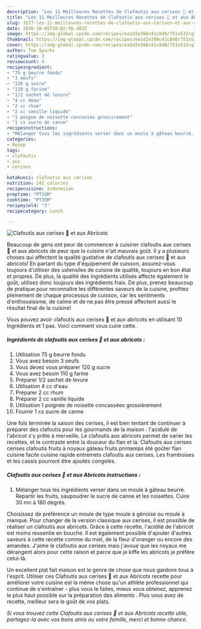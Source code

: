 ```yaml
---
description: "Les 11 Meilleures Recettes de Clafoutis aux cerises 🍒 et aux Abricots"
title: "Les 11 Meilleures Recettes de Clafoutis aux cerises 🍒 et aux Abricots"
slug: 3577-les-11-meilleures-recettes-de-clafoutis-aux-cerises-et-aux-abricots
date: 2020-10-05T20:02:56.402Z
image: https://img-global.cpcdn.com/recipes/ea1d2e398c41c840/751x532cq70/clafoutis-aux-cerises-🍒-et-aux-abricots-photo-principale-de-la-recette.jpg
thumbnail: https://img-global.cpcdn.com/recipes/ea1d2e398c41c840/751x532cq70/clafoutis-aux-cerises-🍒-et-aux-abricots-photo-principale-de-la-recette.jpg
cover: https://img-global.cpcdn.com/recipes/ea1d2e398c41c840/751x532cq70/clafoutis-aux-cerises-🍒-et-aux-abricots-photo-principale-de-la-recette.jpg
author: Tom Sparks
ratingvalue: 3
reviewcount: 4
recipeingredient:
- "75 g beurre fondu"
- "3 oeufs"
- "120 g sucre"
- "110 g farine"
- "1/2 sachet de levure"
- "4 cc deau"
- "2 cc rhum"
- "2 cc vanille liquide"
- "1 poigne de noisette concasses grossirement"
- "1 cs sucre de canne"
recipeinstructions:
- "Mélanger tous les ingrédients verser dans un moule à gâteau beurré. Repartir les fruits, saupoudrer le sucre de canne et les noisettes. Cuire 30 mn à 180 degrés."
categories:
- Resep
tags:
- clafoutis
- aux
- cerises

katakunci: clafoutis aux cerises 
nutrition: 242 calories
recipecuisine: Indonesian
preptime: "PT33M"
cooktime: "PT35M"
recipeyield: "3"
recipecategory: Lunch

---
```



![Clafoutis aux cerises 🍒 et aux Abricots](https://img-global.cpcdn.com/recipes/ea1d2e398c41c840/751x532cq70/clafoutis-aux-cerises-🍒-et-aux-abricots-photo-principale-de-la-recette.jpg)

Beaucoup de gens ont peur de commencer à cuisiner clafoutis aux cerises 🍒 et aux abricots de peur que la cuisine n'ait mauvais goût. Il y a plusieurs choses qui affectent la qualité gustative de clafoutis aux cerises 🍒 et aux abricots! En partant du type d'équipement de cuisson, assurez-vous toujours d'utiliser des ustensiles de cuisine de qualité, toujours en bon état et propres. De plus, la qualité des ingrédients utilisés affecte également le goût, utilisez donc toujours des ingrédients frais. De plus, prenez beaucoup de pratique pour reconnaître les différentes saveurs de la cuisine, profitez pleinement de chaque processus de cuisson, car les sentiments d'enthousiasme, de calme et de ne pas être pressé affectent aussi le résultat final de la cuisine!

<!--inarticleads1-->

Vous pouvez avoir clafoutis aux cerises 🍒 et aux abricots en utilisant 10 Ingrédients et 1 pas. Voici comment vous cuire cette.

##### Ingrédients de clafoutis aux cerises 🍒 et aux abricots :

1. Utilisation 75 g beurre fondu
1. Vous avez besoin 3 oeufs
1. Vous devez vous préparer 120 g sucre
1. Vous avez besoin 110 g farine
1. Préparer 1/2 sachet de levure
1. Utilisation 4 cc d&#39;eau
1. Préparer 2 cc rhum
1. Préparer 2 cc vanille liquide
1. Utilisation 1 poignée de noisette concassées grossièrement
1. Fournir 1 cs sucre de canne


Une fois terminée la saison des cerises, il est bien tentant de continuer à préparer des clafoutis pour les gourmands de la maison : l&#39;acidulé de l&#39;abricot s&#39;y prête à merveille. Le clafoutis aux abricots permet de varier les recettes, et le contraste entre la douceur du flan et la. Clafoutis aux cerises cerises clafoutis fruits à noyaux gâteau fruits printemps été goûter flan cuisine facile cuisine rapide entremets clafoutis aux cerises. Les framboises et les cassis pourront être ajoutés congelés. 

<!--inarticleads2-->

##### Clafoutis aux cerises 🍒 et aux Abricots instructions :

1. Mélanger tous les ingrédients verser dans un moule à gâteau beurré. Repartir les fruits, saupoudrer le sucre de canne et les noisettes. Cuire 30 mn à 180 degrés.


Choisissez de préférence un moule de type moule à génoise ou moule à manqué. Pour changer de la version classique aux cerises, il est possible de réaliser un clafoutis aux abricots. Grâce à cette recette, l&#39;acidité de l&#39;abricot est moins ressentie en bouche. Il est également possible d&#39;ajouter d&#39;autres saveurs à cette recette comme du miel, de la fleur d&#39;oranger ou encore des amandes. J&#39;aime le clafoutis aux cerises mais j&#39;avoue que les noyaux me dérangent alors pour cette raison et parce que je kiffe les abricots je préfère celui-là. 

<!--inarticleads1-->

<p>
Un excellent plat fait maison est le genre de chose que nous gardons tous à l'esprit. Utiliser ces Clafoutis aux cerises 🍒 et aux Abricots recette pour améliorer votre cuisine est la même chose qu'un athlète professionnel qui continue de s'entraîner - plus vous le faites, mieux vous obtenez, apprenez le plus haut possible sur la préparation des aliments . Plus vous avez de recette, meilleur sera le goût de vos plats.
</p>

<p>
<i>Si vous trouvez cette Clafoutis aux cerises 🍒 et aux Abricots recette utile, partagez-la avec vos bons amis ou votre famille, merci et bonne chance.</i>
</p>
